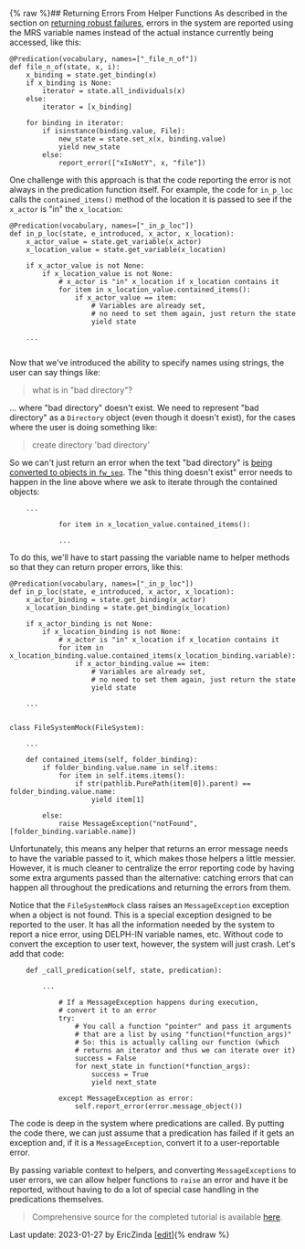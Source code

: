 {% raw %}## Returning Errors From Helper Functions
As described in the section on [returning robust failures](https://blog.inductorsoftware.com/docsproto/howto/devhowto/devhowtoRobustFailure), errors in the system are reported using the MRS variable names instead of the actual instance currently being accessed, like this:

```
@Predication(vocabulary, names=["_file_n_of"])
def file_n_of(state, x, i):
    x_binding = state.get_binding(x)
    if x_binding is None:
        iterator = state.all_individuals(x)
    else:
        iterator = [x_binding]

    for binding in iterator:
        if isinstance(binding.value, File):
            new_state = state.set_x(x, binding.value)
            yield new_state
        else:
            report_error(["xIsNotY", x, "file"])
```

One challenge with this approach is that the code reporting the error is not always in the predication function itself.  For example, the code for `in_p_loc` calls the `contained_items()` method of the location it is passed to see if the `x_actor` is "in" the `x_location`:

```
@Predication(vocabulary, names=["_in_p_loc"])
def in_p_loc(state, e_introduced, x_actor, x_location):
    x_actor_value = state.get_variable(x_actor)
    x_location_value = state.get_variable(x_location)

    if x_actor_value is not None:
        if x_location_value is not None:
            # x_actor is "in" x_location if x_location contains it
            for item in x_location_value.contained_items():
                if x_actor_value == item:
                    # Variables are already set,
                    # no need to set them again, just return the state
                    yield state

    ...    
    
```

Now that we've introduced the ability to specify names using strings, the user can say things like:

> what is in "bad directory"?


... where "bad directory" doesn't exist.  We need to represent "bad directory" as a `Directory` object (even though it doesn't exist), for the cases where the user is doing something like:

> create directory 'bad directory'


So we can't just return an error when the text "bad directory" is [being converted to objects in `fw_seq`](https://blog.inductorsoftware.com/docsproto/howto/devvocab/devvocabFileDirectoryNames). The "this thing doesn't exist" error needs to happen in the line above where we ask to iterate through the contained objects:

```
    ...
    
            for item in x_location_value.contained_items():
            
            ...
```

To do this, we'll have to start passing the variable name to helper methods so that they can return proper errors, like this:

```
@Predication(vocabulary, names=["_in_p_loc"])
def in_p_loc(state, e_introduced, x_actor, x_location):
    x_actor_binding = state.get_binding(x_actor)
    x_location_binding = state.get_binding(x_location)

    if x_actor_binding is not None:
        if x_location_binding is not None:
            # x_actor is "in" x_location if x_location contains it
            for item in x_location_binding.value.contained_items(x_location_binding.variable):
                if x_actor_binding.value == item:
                    # Variables are already set,
                    # no need to set them again, just return the state
                    yield state

    ...
    
    
class FileSystemMock(FileSystem):
    
    ...
    
    def contained_items(self, folder_binding):
        if folder_binding.value.name in self.items:
            for item in self.items.items():
                if str(pathlib.PurePath(item[0]).parent) == folder_binding.value.name:
                    yield item[1]

        else:
            raise MessageException("notFound", [folder_binding.variable.name])

```

Unfortunately, this means any helper that returns an error message needs to have the variable passed to it, which makes those helpers a little messier. However, it is much cleaner to centralize the error reporting code by having some extra arguments passed than the alternative: catching errors that can happen all throughout the predications and returning the errors from them.  

Notice that the `FileSystemMock` class raises an `MessageException` exception when a object is not found. This is a special exception designed to be reported to the user. It has all the information needed by the system to report a nice error, using DELPH-IN variable names, etc. Without code to convert the exception to user text, however, the system will just crash. Let's add that code:

```
    def _call_predication(self, state, predication):

        ...
        
            # If a MessageException happens during execution,
            # convert it to an error
            try:
                # You call a function "pointer" and pass it arguments
                # that are a list by using "function(*function_args)"
                # So: this is actually calling our function (which
                # returns an iterator and thus we can iterate over it)
                success = False
                for next_state in function(*function_args):
                    success = True
                    yield next_state

            except MessageException as error:
                self.report_error(error.message_object())
```

The code is deep in the system where predications are called. By putting the code there, we can just assume that a predication has failed if it gets an exception and, if it is a `MessageException`, convert it to a user-reportable error.

By passing variable context to helpers, and converting `MessageExceptions` to user errors, we can allow helper functions to `raise` an error and have it be reported, without having to do a lot of special case handling in the predications themselves.

> Comprehensive source for the completed tutorial is available [here](https://github.com/EricZinda/Perplexity).


Last update: 2023-01-27 by EricZinda [[edit](https://github.com/ericzinda/Perplexity/edit/main/docs/devvocab/devvocabContextInHelpers.md)]{% endraw %}